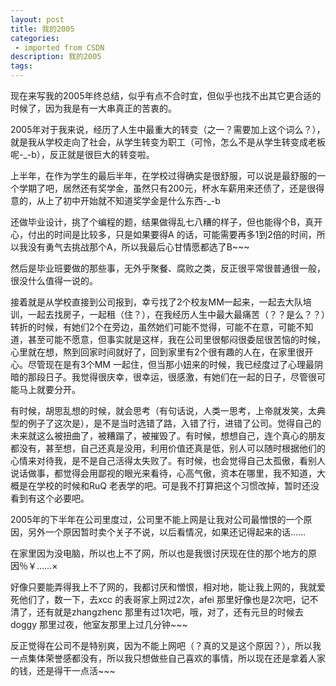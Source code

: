 ```yaml
---
layout: post
title: 我的2005
categories: 
 - imported from CSDN
description: 我的2005
tags: 
---
```


现在来写我的2005年终总结，似乎有点不合时宜，但似乎也找不出其它更合适的时候了，因为我是有一大串真正的苦衷的。

2005年对于我来说，经历了人生中最重大的转变（之一？需要加上这个词么？），就是我从学校走向了社会，从学生转变为职工（可怜，怎么不是从学生转变成老板呢-\_-b），反正就是很巨大的转变啦。

上半年，在作为学生的最后半年，在学校过得确实是很舒服，可以说是最舒服的一个学期了吧，居然还有奖学金，虽然只有200元，杯水车薪用来还债了，还是很得意的，从上了初中开始就不知道奖学金是什么东西-\_-b

还做毕业设计，挑了个编程的题，结果做得乱七八糟的样子，但也能得个B，真开心，付出的时间是比较多，只是如果要得A 的话，可能需要再多1到2倍的时间，所以我没有勇气去挑战那个A，所以我最后心甘情愿都选了B~~~

然后是毕业班要做的那些事，无外乎聚餐、腐败之类，反正很平常很普通很一般，很没什么值得一说的。

接着就是从学校直接到公司报到，幸亏找了2个校友MM一起来，一起去大队培训，一起去找房子，一起租（住？），在我经历人生中最大最痛苦（？？是么？？）转折的时候，有她们2个在旁边，虽然她们可能不觉得，可能不在意，可能不知道，甚至可能不愿意，但事实就是这样，我在公司里很郁闷很委屈很苦恼的时候，心里就在想，熬到回家时间就好了，回到家里有2个很有趣的人在，在家里很开心。尽管现在是有3个MM 一起住，但当那小妞来的时候，我已经度过了心理最阴暗的那段日子。我觉得很庆幸，很幸运，很感激，有她们在一起的日子，尽管很可能马上就要分开。

有时候，胡思乱想的时候，就会思考（有句话说，人类一思考，上帝就发笑，太典型的例子了这次是），是不是当时选错了路，入错了行，进错了公司。觉得自己的未来就这么被扭曲了，被糟蹋了，被摧毁了。有时候，想想自己，连个真心的朋友都没有，甚至想，自己还真是没用，利用价值还真是低，别人可以随时根据他们的心情来对待我，是不是自己活得太失败了。有时候，也会觉得自己太孤傲，看别人说话做事，都觉得会用鄙视的眼光来看待，心高气傲，资本在哪里，我不知道，大概是在学校的时候和RuQ 老表学的吧。可是我不打算把这个习惯改掉，暂时还没看到有这个必要吧。

2005年的下半年在公司里度过，公司里不能上网是让我对公司最憎恨的一个原因，另外一个原因暂时卖个关子不说，以后看情况，如果还记得起来的话……

在家里因为没电脑，所以也上不了网，所以也是我很讨厌现在住的那个地方的原因％￥……×

好像只要能弄得我上不了网的，我都讨厌和憎恨，相对地，能让我上网的，我就爱死他们了，数一下，去xcc 的表哥家上网过2次，afei 那里好像也是2次吧，记不清了，还有就是zhangzhenc 那里有过1次吧，哦，对了，还有元旦的时候去doggy 那里过夜，他室友那里上过几分钟~~~

反正觉得在公司不是特别爽，因为不能上网吧（？真的又是这个原因？），所以我一点集体荣誉感都没有，所以我只想做些自己喜欢的事情，所以现在还是拿着人家的钱，还是得干一点活~~~
